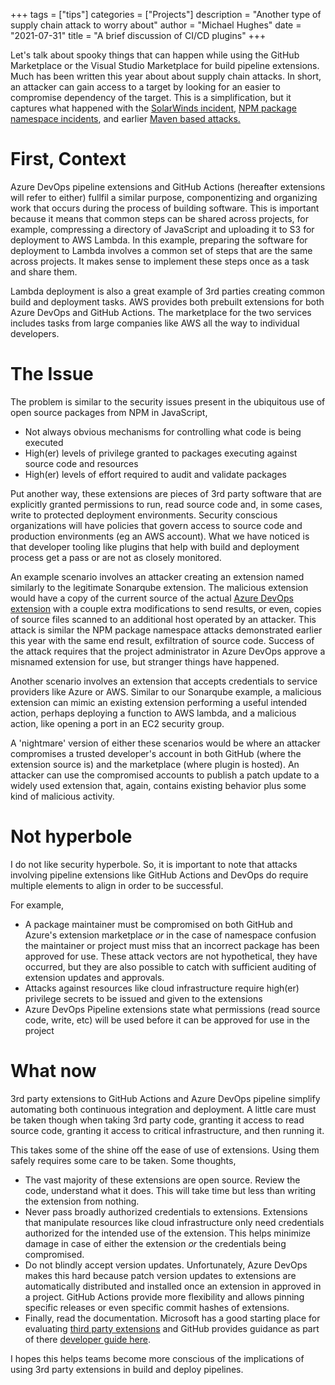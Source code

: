 +++
tags = ["tips"]
categories = ["Projects"]
description = "Another type of supply chain attack to worry about"
author = "Michael Hughes"
date = "2021-07-31"
title = "A brief discussion of CI/CD plugins"
+++

Let's talk about spooky things that can happen while using the GitHub Marketplace or the Visual Studio Marketplace for build pipeline extensions. Much has been written
this year about about supply chain attacks. In short, an attacker can gain access to a target by looking for an easier to compromise dependency of the target. This is a 
simplification, but it captures what happened with the [SolarWinds incident](https://www.npr.org/2021/04/16/985439655/a-worst-nightmare-cyberattack-the-untold-story-of-the-solarwinds-hack), [NPM package namespace incidents](https://blog.sonatype.com/dependency-hijacking-software-supply-chain-attack-hits-more-than-35-organizations), and earlier [Maven based attacks.](https://blog.sonatype.com/malware-removed-from-maven-central)

<!--more-->

# First, Context

Azure DevOps pipeline extensions and GitHub Actions (hereafter extensions will refer to either) fullfil a similar purpose, componentizing and organizing work
that occurs during the process of building software. This is important because it means that common steps can be shared across projects, for example, compressing 
a directory of JavaScript and uploading it to S3 for deployment to AWS Lambda. In this example, preparing the software for deployment to Lambda involves a common set of steps that are the same across projects. It makes sense to implement these steps once as a task and share them.

Lambda deployment is also a great example of 3rd parties creating common build and deployment tasks. AWS provides both prebuilt extensions for both Azure DevOps and GitHub Actions. The marketplace for the two services includes tasks from large companies like AWS all the way to individual developers.

# The Issue

The problem is similar to the security issues present in the ubiquitous use of open source packages from NPM in JavaScript,

- Not always obvious mechanisms for controlling what code is being executed
- High(er) levels of privilege granted to packages executing against source code and resources
- High(er) levels of effort required to audit and validate packages

Put another way, these extensions are pieces of 3rd party software that are explicitly granted permissions to run, read source code and, in some cases, write to protected deployment environments. Security conscious organizations will have policies that govern access to source code and production environments (eg an AWS account). What we have noticed is that developer tooling like plugins that help with build and deployment process get a pass or are not as closely monitored.

An example scenario involves an attacker creating an extension named similarly to the legitimate Sonarqube extension. The malicious extension would have a copy of the current source of the actual [Azure DevOps extension](https://github.com/SonarSource/sonar-scanner-vsts) with a couple extra modifications to send results, or even, copies of source files scanned to an additional host operated by an attacker. This attack is similar the NPM package namespace attacks demonstrated earlier this year with the same end result, exfiltration of source code. Success of the attack requires that the project administrator in Azure DevOps approve a misnamed extension for use, but stranger things have happened.

Another scenario involves an extension that accepts credentials to service providers like Azure or AWS. Similar to our Sonarqube example, a malicious extension can mimic an existing extension performing a useful intended action, perhaps deploying a function to AWS lambda, and a malicious action, like opening a port in an EC2 security group. 

A 'nightmare' version of either these scenarios would be where an attacker compromises a trusted developer's account in both GitHub (where the extension source is) and the marketplace (where plugin is hosted). An attacker can use the compromised accounts to publish a patch update to a widely used extension that, again, contains existing behavior plus some kind of malicious activity.

# Not hyperbole

I do not like security hyperbole. So, it is important to note that attacks involving pipeline extensions like GitHub Actions and DevOps do require multiple elements to align in order to be successful.

For example,

- A package maintainer must be compromised on both GitHub and Azure's extension marketplace _or_ in the case of namespace confusion the maintainer or project must miss that an incorrect package has been approved for use. These attack vectors are not hypothetical, they have occurred, but they are also possible to catch with sufficient auditing of extension updates and approvals.
- Attacks against resources like cloud infrastructure require high(er) privilege secrets to be issued and given to the extensions
- Azure DevOps Pipeline extensions state what permissions (read source code, write, etc) will be used before it can be approved for use in the project

# What now

3rd party extensions to GitHub Actions and Azure DevOps pipeline simplify automating both continuous integration and deployment. A little care must be taken though when taking 3rd party code, granting it access to read source code, granting it access to critical infrastructure, and then running it.

This takes some of the shine off the ease of use of extensions. Using them safely requires some care to be taken. Some thoughts,

- The vast majority of these extensions are open source. Review the code, understand what it does. This will take time but less than writing the extension from nothing.
- Never pass broadly authorized credentials to extensions. Extensions that manipulate resources like cloud infrastructure only need credentials authorized for the intended use of the extension. This helps minimize damage in case of either the extension *or* the credentials being compromised.
- Do not blindly accept version updates. Unfortunately, Azure DevOps makes this hard because patch version updates to extensions are automatically distributed and installed once an extension in approved in a project. GitHub Actions provide more flexibility and allows pinning specific releases or even specific commit hashes of extensions.
- Finally, read the documentation. Microsoft has a good starting place for evaluating [third party extensions](https://docs.microsoft.com/en-us/azure/devops/marketplace/trust?view=azure-devops) and GitHub provides guidance as part of there [developer guide here](https://docs.github.com/en/actions/learn-github-actions/security-hardening-for-github-actions#using-third-party-actions).

I hopes this helps teams become more conscious of the implications of using 3rd party extensions in build and deploy pipelines.